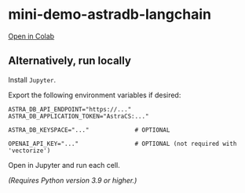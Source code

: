# mini-demo-astradb-langchain

[Open in Colab](https://colab.research.google.com/github/datastaxdevs/mini-demo-astradb-langchain/blob/main/AstraDB_langchain_quickstart_1.ipynb)

## Alternatively, run locally 

Install `Jupyter`.

Export the following environment variables if desired:

```
ASTRA_DB_API_ENDPOINT="https://..."
ASTRA_DB_APPLICATION_TOKEN="AstraCS:..."

ASTRA_DB_KEYSPACE="..."             # OPTIONAL

OPENAI_API_KEY="..."                # OPTIONAL (not required with 'vectorize')
```

Open in Jupyter and run each cell.

_(Requires Python version 3.9 or higher.)_
